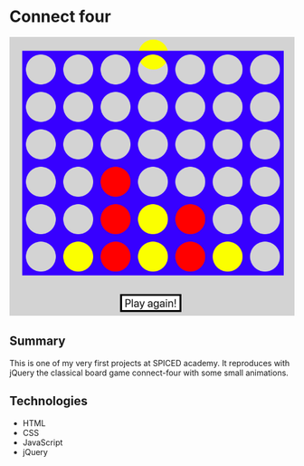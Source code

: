 # Connect four

![](/screenshot.png)

## Summary

This is one of my very first projects at SPICED academy. It reproduces with jQuery the classical board game connect-four with some small animations.

## Technologies

- HTML
- CSS
- JavaScript
- jQuery
